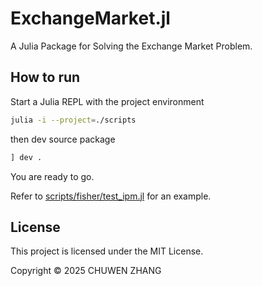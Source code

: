 # ExchangeMarket.jl

A Julia Package for Solving the Exchange Market Problem.

## How to run

Start a Julia REPL with the project environment
```zsh
julia -i --project=./scripts
```
then dev source package
```julia
] dev .
```
You are ready to go.

Refer to [scripts/fisher/test_ipm.jl](scripts/fisher/test_ipm.ipynb) for an example.


## License

This project is licensed under the MIT License. 

Copyright ©️ 2025 CHUWEN ZHANG



